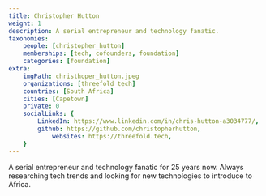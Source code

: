 ```yaml
---
title: Christopher Hutton
weight: 1
description: A serial entrepreneur and technology fanatic.
taxonomies:
    people: [christopher_hutton]
    memberships: [tech, cofounders, foundation]
    categories: [foundation]
extra:
    imgPath: christhoper_hutton.jpeg
    organizations: [threefold_tech]
    countries: [South Africa]
    cities: [Capetown]
    private: 0
    socialLinks: {
        LinkedIn: https://www.linkedin.com/in/chris-hutton-a3034777/,
        github: https://github.com/christopherhutton,
            websites: https://threefold.tech,
    }
---
```


A serial entrepreneur and technology fanatic for 25 years now. Always researching tech trends and looking for new technologies to introduce to Africa.
